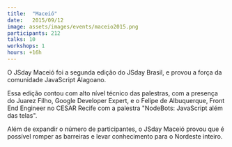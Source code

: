 ```yaml
---
title:  "Maceió"
date:   2015/09/12
image: assets/images/events/maceio2015.png
participants: 212
talks: 10
workshops: 1
hours: +16h
---
```


O JSday Maceió foi a segunda edição do JSday Brasil, e provou a força da comunidade JavaScript Alagoano.

Essa edição contou com alto nível técnico das palestras, com a presença do Juarez Filho, Google Developer Expert, e o Felipe de Albuquerque, Front End Engineer no CESAR Recife com a palestra "NodeBots: JavaScript além das telas".

Além de expandir o número de participantes, o JSday Maceió provou que é possível romper as barreiras e levar conhecimento para o Nordeste inteiro.
